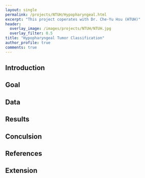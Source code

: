 ```yaml
---
layout: single
permalink: /projects/NTUH/Hypopharyngeal.html
excerpt: "This project coperates with Dr. Che-Yu Hsu (HTUH)"
header:
  overlay_image: /images/projects/NTUH/NTUH.jpg
  overlay_filter: 0.5
title: "Hypopharyngeal Tumor Classification"
author_profile: true
comments: true
---
```


## Introduction


## Goal


## Data


## Results


## Conculsion


## References


## Extension

